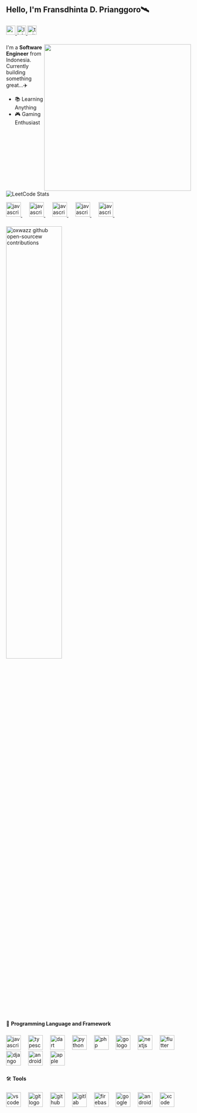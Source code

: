 <h2 align="left">Hello, I'm Fransdhinta D. Prianggoro🛰️</h2>

###

<div align="left">
  <a href="dhintaF@gmail.com" target="_blank">
    <img src="https://img.shields.io/static/v1?message=Gmail&logo=gmail&label=&color=D14836&logoColor=white&labelColor=&style=for-the-badge" height="25" alt="gmail logo"  />
  </a>
  <a href="https://www.linkedin.com/in/fransdhinta/" target="_blank">
    <img src="https://img.shields.io/static/v1?message=LinkedIn&logo=linkedin&label=&color=0077B5&logoColor=white&labelColor=&style=for-the-badge" height="25" alt="linkedin logo"  />
  </a>
  <a href="https://x.com/dhintabe" target="_blank">
    <img src="https://img.shields.io/static/v1?message=Twitter&logo=twitter&label=&color=1DA1F2&logoColor=white&labelColor=&style=for-the-badge" height="25" alt="twitter logo"  />
  </a>
</div>

###

<a href="https://www.youtube.com/watch?v=GvttjCsjeAI" target="_blank">
  <img align="right" height="400" src="https://lh3.googleusercontent.com/d/15hh3YU6NhAB-vI85RT6oKl737hOyS0B7=w1000?authuser=1/view"  />
</a>

###

I'm a **Software Engineer** from Indonesia. Currently building something great...✈️
- 📚 Learning Anything
- 🎮 Gaming Enthusiast

###
![LeetCode Stats](https://leetcard.jacoblin.cool/fransdhinta?theme=unicorn&font=Alef)
<div align="left">
  <a href="https://www.hackerrank.com/certificates/iframe/8361d047e252" target="_blank">
    <img src="https://lh3.googleusercontent.com/d/1vkZ2E4jC_goWx1wOsW_OyhXvNeBi4OEM=w1000?authuser=1/view" height="40" alt="javascript logo"  />
  </a>
  <img width="15" />

  <a href="https://www.hackerrank.com/certificates/iframe/c6fc6ae344da" target="_blank">
    <img src="https://lh3.googleusercontent.com/d/1tuw5Hlinz5TyVOtIDsvJD70DdbGqKlRQ=w1000?authuser=1/view" height="40" alt="javascript logo"  />
  </a>
  <img width="15" />
  
  <a href="https://www.hackerrank.com/certificates/iframe/1374baf33f89" target="_blank">
    <img src="https://lh3.googleusercontent.com/d/1qoOBUWVqo4iZi2ivigJahQq4gNK-9v0i=w1000?authuser=1/view" height="40" alt="javascript logo"  />
  </a>
  <img width="15" />
  
  <a href="https://www.hackerrank.com/certificates/iframe/0549db99dae2" target="_blank">
    <img src="https://lh3.googleusercontent.com/d/1V2S_Xp0ICnQvVF1JKbw2kFfO6H_7c0IE=w1000?authuser=1/view" height="40" alt="javascript logo"  />
  </a>
  <img width="15" />
  
  <a href="https://www.hackerrank.com/certificates/iframe/043e63da249d" target="_blank">
    <img src="https://lh3.googleusercontent.com/d/1LpqKzr-d8Msviq05BtkaflthYlOv3wsN=w1000?authuser=1/view" height="40" alt="javascript logo"  />
  </a>
  <img width="15" />
</div>

###

<a href="#">
  <picture>
    <source media="(prefers-color-scheme: dark)" srcset="https://github-contributions-widget.oxwazz.com/fransdhinta?refresh-cache=1733656152275">
    <source media="(prefers-color-scheme: light)" srcset="https://github-contributions-widget.oxwazz.com/fransdhinta?refresh-cache=1733656152275">
    <img alt="oxwazz github open-sourcew contributions" src="https://github-contributions-widget.oxwazz.com/fransdhinta?refresh-cache=1733656152275"  width="55%">
  </picture>
</a>

###

🚀 **Programming Language and Framework**

###

<div align="left">
  <img src="https://cdn.jsdelivr.net/gh/devicons/devicon/icons/javascript/javascript-original.svg" height="40" alt="javascript logo"  />
  <img width="12" />
  <img src="https://cdn.jsdelivr.net/gh/devicons/devicon/icons/typescript/typescript-original.svg" height="40" alt="typescript logo"  />
  <img width="12" />
  <img src="https://cdn.jsdelivr.net/gh/devicons/devicon/icons/dart/dart-original.svg" height="40" alt="dart logo"  />
  <img width="12" />
  <img src="https://cdn.jsdelivr.net/gh/devicons/devicon/icons/python/python-original.svg" height="40" alt="python logo"  />
  <img width="12" />
  <img src="https://cdn.jsdelivr.net/gh/devicons/devicon/icons/php/php-original.svg" height="40" alt="php logo"  />
  <img width="12" />
  <img src="https://cdn.jsdelivr.net/gh/devicons/devicon/icons/go/go-original-wordmark.svg" height="40" alt="go logo"  />
  <img width="12" />
  <img src="https://cdn.jsdelivr.net/gh/devicons/devicon/icons/nextjs/nextjs-original.svg" height="40" alt="nextjs logo"  />
  <img width="12" />
  <img src="https://cdn.jsdelivr.net/gh/devicons/devicon/icons/flutter/flutter-original.svg" height="40" alt="flutter logo"  />
  <img width="12" />
  <img src="https://cdn.jsdelivr.net/gh/devicons/devicon/icons/django/django-plain.svg" height="40" alt="django logo"  />
  <img width="12" />
  <img src="https://cdn.jsdelivr.net/gh/devicons/devicon/icons/android/android-original.svg" height="40" alt="android logo"  />
  <img width="12" />
  <img src="https://cdn.jsdelivr.net/gh/devicons/devicon/icons/apple/apple-original.svg" height="40" alt="apple logo"  />
</div>

###

🛠 **Tools**

###

<div align="left">
  <img src="https://cdn.jsdelivr.net/gh/devicons/devicon/icons/vscode/vscode-original.svg" height="40" alt="vscode logo"  />
  <img width="12" />
  <img src="https://cdn.jsdelivr.net/gh/devicons/devicon/icons/git/git-original.svg" height="40" alt="git logo"  />
  <img width="12" />
  <img src="https://cdn.jsdelivr.net/gh/devicons/devicon/icons/github/github-original.svg" height="40" alt="github logo"  />
  <img width="12" />
  <img src="https://cdn.jsdelivr.net/gh/devicons/devicon/icons/gitlab/gitlab-original.svg" height="40" alt="gitlab logo"  />
  <img width="12" />
  <img src="https://cdn.jsdelivr.net/gh/devicons/devicon/icons/firebase/firebase-plain.svg" height="40" alt="firebase logo"  />
  <img width="12" />
  <img src="https://cdn.jsdelivr.net/gh/devicons/devicon/icons/googlecloud/googlecloud-original.svg" height="40" alt="googlecloud logo"  />
  <img width="12" />
  <img src="https://cdn.jsdelivr.net/gh/devicons/devicon/icons/androidstudio/androidstudio-original.svg" height="40" alt="androidstudio logo"  />
  <img width="12" />
  <img src="https://cdn.jsdelivr.net/gh/devicons/devicon/icons/xcode/xcode-original.svg" height="40" alt="xcode logo"  />
</div>

###
